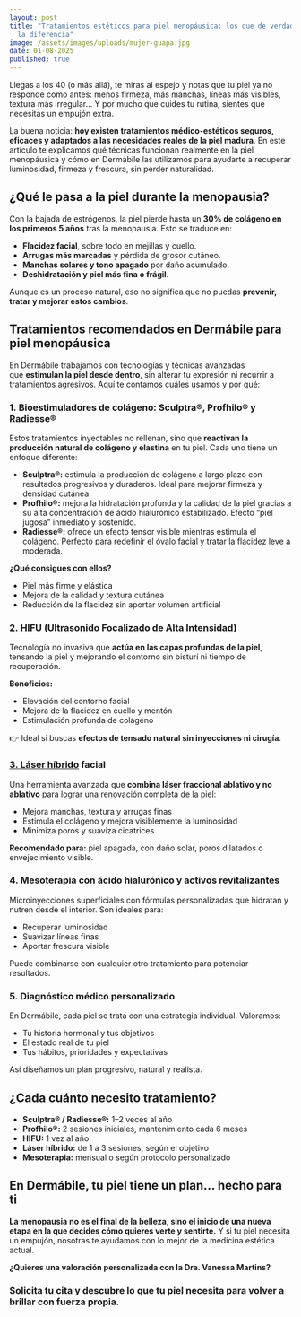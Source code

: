 ```yaml
---
layout: post
title: "Tratamientos estéticos para piel menopáusica: los que de verdad marcan
  la diferencia"
image: /assets/images/uploads/mujer-guapa.jpg
date: 01-08-2025
published: true
---
```

Llegas a los 40 (o más allá), te miras al espejo y notas que tu piel ya no responde como antes: menos firmeza, más manchas, líneas más visibles, textura más irregular… Y por mucho que cuides tu rutina, sientes que necesitas un empujón extra.

La buena noticia: **hoy existen tratamientos médico-estéticos seguros, eficaces y adaptados a las necesidades reales de la piel madura**. En este artículo te explicamos qué técnicas funcionan realmente en la piel menopáusica y cómo en Dermábile las utilizamos para ayudarte a recuperar luminosidad, firmeza y frescura, sin perder naturalidad.

## ¿Qué le pasa a la piel durante la menopausia?

Con la bajada de estrógenos, la piel pierde hasta un **30% de colágeno en los primeros 5 años** tras la menopausia. Esto se traduce en:

* **Flacidez facial**, sobre todo en mejillas y cuello.
* **Arrugas más marcadas** y pérdida de grosor cutáneo.
* **Manchas solares y tono apagado** por daño acumulado.
* **Deshidratación y piel más fina o frágil**.

Aunque es un proceso natural, eso no significa que no puedas **prevenir, tratar y mejorar estos cambios**.

## Tratamientos recomendados en Dermábile para piel menopáusica

En Dermábile trabajamos con tecnologías y técnicas avanzadas que **estimulan la piel desde dentro**, sin alterar tu expresión ni recurrir a tratamientos agresivos. Aquí te contamos cuáles usamos y por qué:

### 1. **Bioestimuladores de colágeno: Sculptra®, Profhilo® y Radiesse®**

Estos tratamientos inyectables no rellenan, sino que **reactivan la producción natural de colágeno y elastina** en tu piel. Cada uno tiene un enfoque diferente:

* **Sculptra®:** estimula la producción de colágeno a largo plazo con resultados progresivos y duraderos. Ideal para mejorar firmeza y densidad cutánea.
* **Profhilo®:** mejora la hidratación profunda y la calidad de la piel gracias a su alta concentración de ácido hialurónico estabilizado. Efecto “piel jugosa” inmediato y sostenido.
* **Radiesse®:** ofrece un efecto tensor visible mientras estimula el colágeno. Perfecto para redefinir el óvalo facial y tratar la flacidez leve a moderada.

**¿Qué consigues con ellos?**

* Piel más firme y elástica
* Mejora de la calidad y textura cutánea
* Reducción de la flacidez sin aportar volumen artificial

### [2. **HIFU**](https://www.dermabile.es/tratamientos/lifting-facial/) **(Ultrasonido Focalizado de Alta Intensidad)**

Tecnología no invasiva que **actúa en las capas profundas de la piel**, tensando la piel y mejorando el contorno sin bisturí ni tiempo de recuperación.

**Beneficios:**

* Elevación del contorno facial
* Mejora de la flacidez en cuello y mentón
* Estimulación profunda de colágeno

👉 Ideal si buscas **efectos de tensado natural sin inyecciones ni cirugía**.

### [3. **Láser híbrido**](https://www.dermabile.es/tratamientos/rejuvenecimiento-facial-youlaser-prime/) **facial**

Una herramienta avanzada que **combina láser fraccional ablativo y no ablativo** para lograr una renovación completa de la piel:

* Mejora manchas, textura y arrugas finas
* Estimula el colágeno y mejora visiblemente la luminosidad
* Minimiza poros y suaviza cicatrices

**Recomendado para:** piel apagada, con daño solar, poros dilatados o envejecimiento visible.

### 4. **Mesoterapia con ácido hialurónico y activos revitalizantes**

Microinyecciones superficiales con fórmulas personalizadas que hidratan y nutren desde el interior. Son ideales para:

* Recuperar luminosidad
* Suavizar líneas finas
* Aportar frescura visible

Puede combinarse con cualquier otro tratamiento para potenciar resultados.

### 5. **Diagnóstico médico personalizado**

En Dermábile, cada piel se trata con una estrategia individual.
Valoramos:

* Tu historia hormonal y tus objetivos
* El estado real de tu piel
* Tus hábitos, prioridades y expectativas

Así diseñamos un plan progresivo, natural y realista.

## ¿Cada cuánto necesito tratamiento?

* **Sculptra® / Radiesse®:** 1–2 veces al año
* **Profhilo®:** 2 sesiones iniciales, mantenimiento cada 6 meses
* **HIFU:** 1 vez al año
* **Láser híbrido:** de 1 a 3 sesiones, según el objetivo
* **Mesoterapia:** mensual o según protocolo personalizado

## En Dermábile, tu piel tiene un plan… hecho para ti

**La menopausia no es el final de la belleza, sino el inicio de una nueva etapa en la que decides cómo quieres verte y sentirte.**
Y si tu piel necesita un empujón, nosotras te ayudamos con lo mejor de la medicina estética actual.

**¿Quieres una valoración personalizada con la Dra. Vanessa Martins?**

### Solicita tu cita y descubre lo que tu piel necesita para volver a brillar con fuerza propia.
